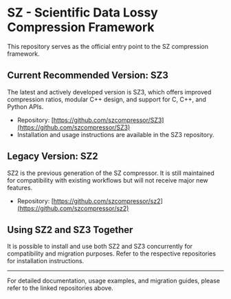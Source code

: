 # SZ - Scientific Data Lossy Compression Framework

This repository serves as the official entry point to the SZ compression framework.

## Current Recommended Version: SZ3

The latest and actively developed version is SZ3, which offers improved compression ratios, modular C++ design, and support for C, C++, and Python APIs. 

- Repository: [https://github.com/szcompressor/SZ3](https://github.com/szcompressor/SZ3)
- Installation and usage instructions are available in the SZ3 repository.

## Legacy Version: SZ2

SZ2 is the previous generation of the SZ compressor. It is still maintained for compatibility with existing workflows but will not receive major new features.

- Repository: [https://github.com/szcompressor/sz2](https://github.com/szcompressor/sz2)

## Using SZ2 and SZ3 Together

It is possible to install and use both SZ2 and SZ3 concurrently for compatibility and migration purposes. Refer to the respective repositories for installation instructions.

---

For detailed documentation, usage examples, and migration guides, please refer to the linked repositories above.
